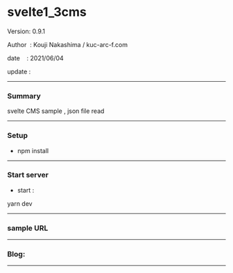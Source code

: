 ﻿# svelte1_3cms

 Version: 0.9.1

 Author  : Kouji Nakashima / kuc-arc-f.com

 date    : 2021/06/04

 update  :

***
### Summary

svelte CMS sample , json file read

***
### Setup

* npm install

***
### Start server
* start :

yarn dev

***
### sample URL


***
### Blog:


***

